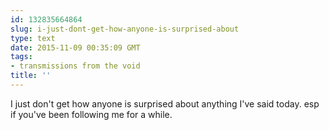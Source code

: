 ```yaml
---
id: 132835664864
slug: i-just-dont-get-how-anyone-is-surprised-about
type: text
date: 2015-11-09 00:35:09 GMT
tags:
- transmissions from the void
title: ''
---
```

I just don't get how anyone is surprised about anything I've said today. esp if you've been following me for a while.